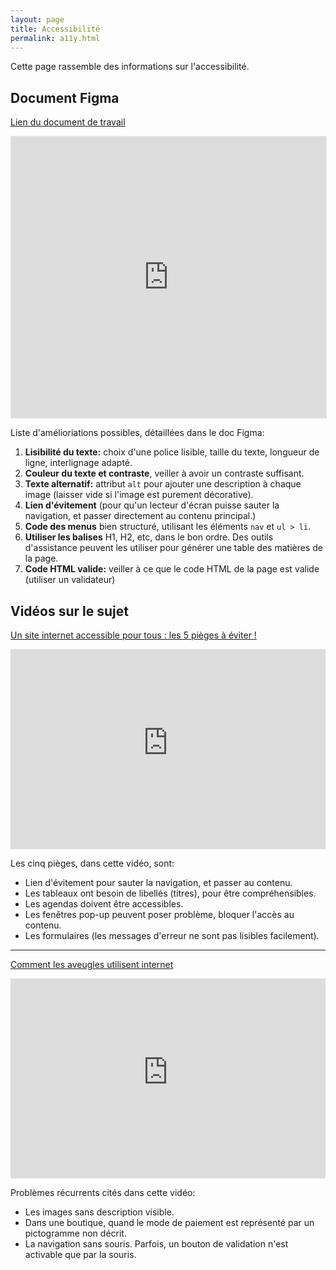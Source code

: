 ```yaml
---
layout: page
title: Accessibilité
permalink: a11y.html
---
```


Cette page rassemble des informations sur l'accessibilité.

## Document Figma

[Lien du document de travail](https://www.figma.com/file/Unr3Mwo5LTrsw7f3Hxl1CD/Qualit%C3%A9-Web-ID412?type=whiteboard&node-id=0%3A1&t=zpTsYMWuhzKYfSfN-1)

<iframe style="border: 1px solid rgba(0, 0, 0, 0.1);" width="100%" height="450" src="https://www.figma.com/embed?embed_host=share&url=https%3A%2F%2Fwww.figma.com%2Ffile%2FUnr3Mwo5LTrsw7f3Hxl1CD%2FQualit%25C3%25A9-Web-ID412%3Ftype%3Dwhiteboard%26node-id%3D0%253A1%26t%3DzpTsYMWuhzKYfSfN-1" allowfullscreen></iframe>

Liste d'amélioriations possibles, détaillées dans le doc Figma:

1. **Lisibilité du texte:** choix d'une police lisible, taille du texte, longueur de ligne, interlignage adapté.
2. **Couleur du texte et contraste**, veiller à avoir un contraste suffisant.
3. **Texte alternatif:** attribut `alt` pour ajouter une description à chaque image (laisser vide si l'image est purement décorative).
4. **Lien d'évitement** (pour qu'un lecteur d'écran puisse sauter la navigation, et passer directement au contenu principal.)
5. **Code des menus** bien structuré, utilisant les éléments `nav` et `ul > li`.
6. **Utiliser les balises** H1, H2, etc, dans le bon ordre. Des outils d'assistance peuvent les utiliser pour générer une table des matières de la page.
7. **Code HTML valide:** veiller à ce que le code HTML de la page est valide (utiliser un validateur)

## Vidéos sur le sujet

[Un site internet accessible pour tous : les 5 pièges à éviter !](https://www.youtube.com/watch?v=0tTNeV_WAn8)

<iframe width="100%" style="ratio:16/9; min-height:320px" src="https://www.youtube-nocookie.com/embed/0tTNeV_WAn8" title="YouTube video player" frameborder="0" allow="accelerometer; autoplay; clipboard-write; encrypted-media; gyroscope; picture-in-picture" allowfullscreen></iframe>

Les cinq pièges, dans cette vidéo, sont:

- Lien d'évitement pour sauter la navigation, et passer au contenu.
- Les tableaux ont besoin de libellés (titres), pour être compréhensibles.
- Les agendas doivent être accessibles.
- Les fenêtres pop-up peuvent poser problème, bloquer l'accès au contenu.
- Les formulaires (les messages d'erreur ne sont pas lisibles facilement).

---

[Comment les aveugles utilisent internet](https://www.youtube.com/watch?v=DePdWynmd_Y)

<iframe width="100%" style="ratio:16/9; min-height:320px" src="https://www.youtube-nocookie.com/embed/DePdWynmd_Y" title="YouTube video player" frameborder="0" allow="accelerometer; autoplay; clipboard-write; encrypted-media; gyroscope; picture-in-picture" allowfullscreen></iframe>

Problèmes récurrents cités dans cette vidéo:

- Les images sans description visible.
- Dans une boutique, quand le mode de paiement est représenté par un pictogramme non décrit.
- La navigation sans souris. Parfois, un bouton de validation n'est activable que par la souris.
